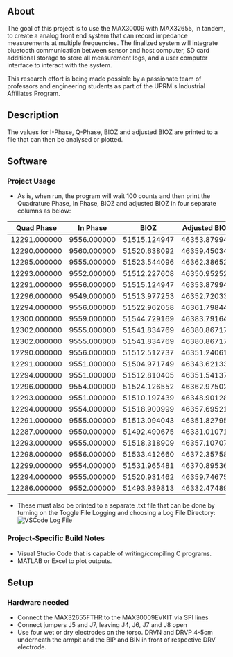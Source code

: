 ## About

The goal of this project is to use the MAX30009 with MAX32655, in tandem, to create a analog front end system that can record impedance measurements at multiple frequencies. The finalized system will integrate bluetooth communication between sensor and host computer, SD card additional storage to store all measurement logs, and a user computer interface to interact with the system.

This research effort is being made possible by a passionate team of professors and engineering students as part of the UPRM's Industrial Affiliates Program.

## Description

The values for I-Phase, Q-Phase, BIOZ and adjusted BIOZ are printed to a file that can then be analysed or plotted.

## Software

### Project Usage

- As is, when run, the program will wait 100 counts and then print the Quadrature Phase, In Phase, BIOZ and adjusted BIOZ in four separate columns as below:
  
|Quad Phase|In Phase|BIOZ|Adjusted BIOZ| 
|-----|-----|-----|-----|
|12291.000000|      9556.000000|      51515.124947|      46353.879949|
|12290.000000|      9560.000000|      51520.638092|      46359.450341|
|12295.000000|      9555.000000|      51523.544096|      46362.386522|
|12293.000000|      9552.000000|      51512.227608|     46350.952527|
|12291.000000|     9556.000000 |     51515.124947|      46353.879949|
|12296.000000|      9549.000000|      51513.977253|      46352.720338|
|12294.000000|      9556.000000|      51522.962058|      46361.798440|
|12300.000000|      9559.000000|      51544.729169|      46383.791646|
|12302.000000|      9555.000000|      51541.834769|      46380.867176|
|12302.000000|      9555.000000|      51541.834769|      46380.867176|
|12290.000000|      9556.000000|      51512.512737|      46351.240616|
|12291.000000|      9551.000000|      51504.971749|      46343.621338|
|12294.000000|      9551.000000|      51512.810405|      46351.541374|
|12296.000000|      9554.000000|      51524.126552|      46362.975027|
|12293.000000|      9551.000000|      51510.197439|     46348.901280|
|12294.000000|      9554.000000|      51518.900999|      46357.695210|
|12291.000000|      9555.000000|      51513.094043|      46351.827957|
|12287.000000|      9550.000000|      51492.490675|      46331.010712|
|12293.000000|      9555.000000|      51518.318909|      46357.107075|
|12298.000000|      9556.000000|      51533.412660|      46372.357580|
|12299.000000|      9554.000000|      51531.965481|      46370.895369|
|12294.000000|      9555.000000|     51520.931462|      46359.746757|
|12286.000000|      9552.000000|      51493.939813|      46332.474891|

- These must also be printed to a separate .txt file that can be done by turning on the Toggle File Logging and choosing a Log File Directory:
![VSCode Log File](./images/Logging.png "VSCode Logging")

### Project-Specific Build Notes
-	Visual Studio Code that is capable of writing/compiling C programs.
-	MATLAB or Excel to plot outputs.




## Setup


### Hardware needed
 - Connect the MAX32655FTHR to the MAX30009EVKIT via SPI lines
 - Connect jumpers J5 and J7, leaving J4, J6, J7 and J8 open
 - Use four wet or dry electrodes on the torso. DRVN and DRVP 4-5cm underneath the armpit and the BIP and BIN in front of respective DRV electrode. 
